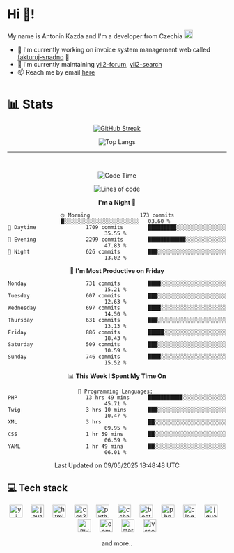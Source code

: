 # Hi 👋!
My name is Antonin Kazda and I'm a developer from Czechia <img src="https://openmoji.org/data/color/svg/1F1E8-1F1FF.svg" width="20px" alt="Czech flag">

- 🔨 I'm currently working on invoice system management web called [fakturuj-snadno](https://fakturuj-snadno.cz) 📑
- 🧰 I'm currently maintaining [yii2-forum](https://github.com/2rats/yii2-forum), [yii2-search](https://github.com/kazda01/yii2-search)
- 📫 Reach me by email [here](mailto:antoninkazda@seznam.cz)

# 📊 Stats

<div align="center">
  
  [![GitHub Streak](https://streak-stats.demolab.com/?user=kazda01&theme=dark)](https://git.io/streak-stats)
  
  ![Top Langs](https://github-readme-stats-seven-lime-78.vercel.app/api/top-langs/?username=kazda01&layout=compact&theme=dark&hide=Shell,Batchfile,Awk,HTML,Swig,c%2B%2B,Lua)
  
</div>

---

<br>

<div align="center">
  
<!--START_SECTION:waka-->
![Code Time](http://img.shields.io/badge/Code%20Time-1%2C229%20hrs%2011%20mins-blue)

![Lines of code](https://img.shields.io/badge/From%20Hello%20World%20I%27ve%20Written-1.6%20million%20lines%20of%20code-blue)

**I'm a Night 🦉** 

```text
🌞 Morning                173 commits         █░░░░░░░░░░░░░░░░░░░░░░░░   03.60 % 
🌆 Daytime                1709 commits        █████████░░░░░░░░░░░░░░░░   35.55 % 
🌃 Evening                2299 commits        ████████████░░░░░░░░░░░░░   47.83 % 
🌙 Night                  626 commits         ███░░░░░░░░░░░░░░░░░░░░░░   13.02 % 
```
📅 **I'm Most Productive on Friday** 

```text
Monday                   731 commits         ████░░░░░░░░░░░░░░░░░░░░░   15.21 % 
Tuesday                  607 commits         ███░░░░░░░░░░░░░░░░░░░░░░   12.63 % 
Wednesday                697 commits         ████░░░░░░░░░░░░░░░░░░░░░   14.50 % 
Thursday                 631 commits         ███░░░░░░░░░░░░░░░░░░░░░░   13.13 % 
Friday                   886 commits         █████░░░░░░░░░░░░░░░░░░░░   18.43 % 
Saturday                 509 commits         ███░░░░░░░░░░░░░░░░░░░░░░   10.59 % 
Sunday                   746 commits         ████░░░░░░░░░░░░░░░░░░░░░   15.52 % 
```


📊 **This Week I Spent My Time On** 

```text
💬 Programming Languages: 
PHP                      13 hrs 49 mins      ███████████░░░░░░░░░░░░░░   45.71 % 
Twig                     3 hrs 10 mins       ███░░░░░░░░░░░░░░░░░░░░░░   10.47 % 
XML                      3 hrs               ██░░░░░░░░░░░░░░░░░░░░░░░   09.95 % 
CSS                      1 hr 59 mins        ██░░░░░░░░░░░░░░░░░░░░░░░   06.59 % 
YAML                     1 hr 49 mins        ██░░░░░░░░░░░░░░░░░░░░░░░   06.01 % 
```


 Last Updated on 09/05/2025 18:48:48 UTC
<!--END_SECTION:waka-->

</div>

## 💻 Tech stack
<div align="center">
  <img src="https://cdn.jsdelivr.net/gh/devicons/devicon/icons/yii/yii-original.svg" height="30" alt="yii logo"  />
  <img width="12" />
  <img src="https://cdn.jsdelivr.net/gh/devicons/devicon/icons/javascript/javascript-original.svg" height="30" alt="javascript logo"  />
  <img width="12" />
  <img src="https://cdn.jsdelivr.net/gh/devicons/devicon/icons/html5/html5-original.svg" height="30" alt="html5 logo"  />
  <img width="12" />
  <img src="https://cdn.jsdelivr.net/gh/devicons/devicon/icons/css3/css3-original.svg" height="30" alt="css3 logo"  />
  <img width="12" />
  <img src="https://cdn.jsdelivr.net/gh/devicons/devicon/icons/python/python-original.svg" height="30" alt="python logo"  />
  <img width="12" />
  <img src="https://cdn.jsdelivr.net/gh/devicons/devicon/icons/csharp/csharp-original.svg" height="30" alt="csharp logo"  />
  <img width="12" />
  <img src="https://cdn.jsdelivr.net/gh/devicons/devicon/icons/bootstrap/bootstrap-original.svg" height="30" alt="bootstrap logo"  />
  <img width="12" />
  <img src="https://cdn.jsdelivr.net/gh/devicons/devicon/icons/php/php-original.svg" height="30" alt="php logo"  />
  <img width="12" />
  <img src="https://cdn.jsdelivr.net/gh/devicons/devicon/icons/c/c-original.svg" height="30" alt="c logo"  />
  <img width="12" />
  <img src="https://cdn.jsdelivr.net/gh/devicons/devicon/icons/jquery/jquery-original.svg" height="30" alt="jquery logo"  />
  <img width="12" />
  <img src="https://cdn.jsdelivr.net/gh/devicons/devicon/icons/mysql/mysql-original.svg" height="30" alt="mysql logo"  />
  <img width="12" />
  <img src="https://cdn.jsdelivr.net/gh/devicons/devicon/icons/composer/composer-original.svg" height="30" alt="composer logo"  />
  <img width="12" />
  <img src="https://cdn.jsdelivr.net/gh/devicons/devicon/icons/markdown/markdown-original.svg" height="30" alt="markdown logo"  />
  <img width="12" />
  <img src="https://cdn.jsdelivr.net/gh/devicons/devicon/icons/vscode/vscode-original.svg" height="30" alt="vscode logo"  />

  and more..
  
</div>
